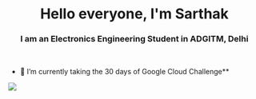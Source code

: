 <h1 align="center">Hello everyone, I'm Sarthak</h1>
<h3 align="center">I am an Electronics Engineering Student in ADGITM, Delhi</h3>

<br/>

- 🌱 I’m currently taking the 30 days of Google Cloud Challenge**



<img src="https://google.qwiklabs.com/public_profiles/352c89d9-69e3-4d5a-88b7-3280517be527">
